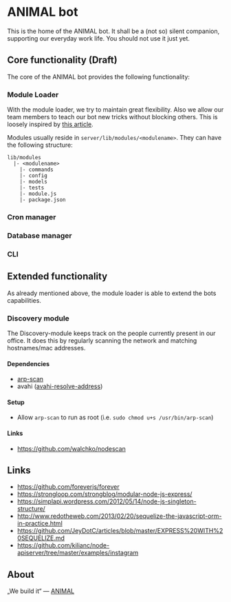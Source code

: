 # ANIMAL bot

This is the home of the ANIMAL bot. It shall be a (not so) silent companion, supporting our everyday work life.
You should not use it just yet.

## Core functionality (Draft)

The core of the ANIMAL bot provides the following functionality:

### Module Loader

With the module loader, we try to maintain great flexibility. Also we allow our team members to
teach our bot new tricks without blocking others. This is loosely inspired by [this article](https://strongloop.com/strongblog/modular-node-js-express/).

Modules usually reside in `server/lib/modules/<modulename>`.
They can have the following structure:

```
lib/modules
  |- <modulename>
	|- commands
	|- config
	|- models
	|- tests
	|- module.js
	|- package.json
```

### Cron manager

### Database manager

### CLI


## Extended functionality

As already mentioned above, the module loader is able to extend the bots capabilities.

### Discovery module

The Discovery-module keeps track on the people currently present in our office. It does this
by regularly scanning the network and matching hostnames/mac addresses.

#### Dependencies

- [arp-scan](http://linux.die.net/man/1/arp-scan)
- avahi ([avahi-resolve-address](http://linux.die.net/man/1/avahi-resolve-address))

#### Setup

- Allow `arp-scan` to run as root (i.e. `sudo chmod u+s /usr/bin/arp-scan`)

#### Links

- https://github.com/walchko/nodescan

## Links

- https://github.com/foreverjs/forever
- https://strongloop.com/strongblog/modular-node-js-express/
- https://simplapi.wordpress.com/2012/05/14/node-js-singleton-structure/
- http://www.redotheweb.com/2013/02/20/sequelize-the-javascript-orm-in-practice.html
- https://github.com/JeyDotC/articles/blob/master/EXPRESS%20WITH%20SEQUELIZE.md
- https://github.com/kilianc/node-apiserver/tree/master/examples/instagram


## About

„We build it“ — [ANIMAL](http://animal.at)